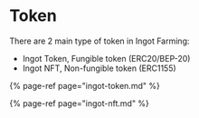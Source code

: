 # Token

There are 2 main type of token in Ingot Farming:

* Ingot Token, Fungible token \(ERC20/BEP-20\)
* Ingot NFT, Non-fungible token \(ERC1155\)

{% page-ref page="ingot-token.md" %}

{% page-ref page="ingot-nft.md" %}




